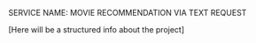 SERVICE NAME: MOVIE RECOMMENDATION VIA TEXT REQUEST

[Here will be a structured info about the project] 
